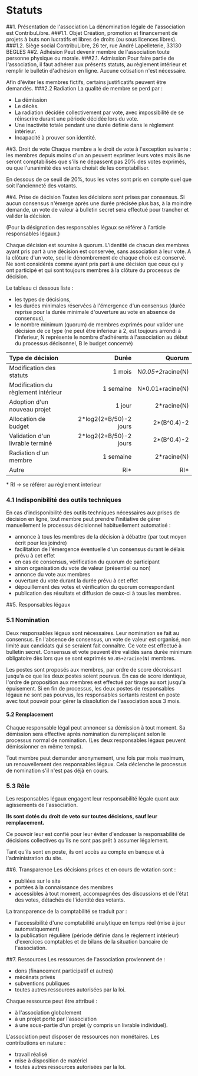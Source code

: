 
Statuts
=======

##1. Présentation de l'association
La dénomination légale de l'association est ContribuLibre.
###1.1. Objet
Création, promotion et financement de projets à buts non lucratifs et libres de droits (ou sous licences libres).
###1.2. Siège social
ContribuLibre, 26 ter, rue André Lapelleterie, 33130 BEGLES
##2. Adhésion
Peut devenir membre de l'association toute personne physique ou morale.
###2.1. Admission
Pour faire partie de l'association, il faut
adhérer aux présents statuts, au règlement intérieur
et remplir le bulletin d'adhésion en ligne.
Aucune cotisation n'est nécessaire.

Afin d'éviter les membres fictifs, certains justificatifs peuvent être demandés.
###2.2 Radiation
La qualité de membre se perd par :

- La démission
- Le décès.
- La radiation décidée collectivement par vote, avec impossibilité de se réinscrire durant une période décidée lors du vote.
- Une inactivité totale pendant une durée définie dans le règlement intérieur.
- Incapacité à prouver son identité.

##3. Droit de vote
Chaque membre a le droit de vote à l'exception suivante :
les membres depuis moins d'un an peuvent exprimer leurs votes mais ils ne seront comptabilisés que s'ils ne dépassent pas 20% des votes exprimés, ou que l'unanimité des votants choisit de les comptabiliser.

En dessous de ce seuil de 20%, tous les votes sont pris en compte quel que soit l'ancienneté des votants.

##4. Prise de décision
Toutes les décisions sont prises par consensus.
Si aucun consensus n'émerge après une durée précisée plus bas, à la moindre demande, un vote de valeur à bulletin secret sera effectué pour trancher et valider la décision.

(Pour la désignation des responsables légaux se référer à l'article responsables légaux.)

Chaque décision est soumise à quorum.
L'identité de chacun des membres ayant pris part à une décision est conservée, sans association à leur vote.
A la clôture d'un vote, seul le dénombrement de chaque choix est conservé.
Ne sont considérés comme ayant pris part à une décision que ceux qui y ont participé et qui sont toujours membres à la clôture du processus de décision.

Le tableau ci dessous liste :
- les types de décisions,
- les durées minimales réservées à l'émergence d'un consensus (durée reprise pour la durée minimale d'ouverture au vote en absence de consensus),
- le nombre minimum (quorum) de membres exprimés pour valider une décision de ce type (ne peut être inferieur à 2, est toujours arrondi à l'inferieur, N représente le nombre d'adhérents à l'association au début du processus décisonnel, B le budget concerné)

| Type de décision | Durée | Quorum |
| :--- | ---: | ---: |
| Modification des statuts | 1 mois | N*0.05+2*racine(N) |
| Modification du règlement intérieur | 1 semaine | N*0.01+racine(N) |
| Adoption d'un nouveau projet | 1 jour | 2*racine(N) |
| Allocation de budget | 2*log2(2+B/50)-2 jours | 2*(B^0.4)-2 |
| Validation d'un livrable terminé | 2*log2(2+B/50)-2 jours | 2*(B^0.4)-2 |
| Radiation d'un membre | 1 semaine | 2*racine(N) |
| Autre | RI* | RI* |

\* RI -> se référer au règlement interieur

### 4.1 Indisponibilité des outils techniques
En cas d’indisponibilité des outils techniques nécessaires aux prises de décision en ligne, tout membre peut prendre l'initiative de gérer manuellement le processus décisionnel habituellement automatisé :
- annonce à tous les membres de la décision à débattre (par tout moyen écrit pour les joindre)
- facilitation de l'émergence éventuelle d'un consensus durant le délais prévu à cet effet
- en cas de consensus, vérification du quorum de participant
- sinon organisation du vote de valeur (présentiel ou non)
- annonce du vote aux membres
- ouverture du vote durant la durée prévu à cet effet
- dépouillement des votes et vérification du quorum correspondant
- publication des résultats et diffusion de ceux-ci à tous les membres.

##5. Responsables légaux
### 5.1 Nomination
Deux responsables légaux sont nécessaires.
Leur nomination se fait au consensus.
En l'absence de consensus, un vote de valeur est organisé, non limité aux candidats qui se seraient fait connaître.
Ce vote est effectué à bulletin secret.
Consensus et vote peuvent être validés sans durée minimum obligatoire dès lors que se sont exprimés `N0.05+2racine(N)` membres.

Les postes sont proposés aux membres, par ordre de score décroissant jusqu'a ce que les deux postes soient pourvus.
En cas de score identique, l'ordre de proposition aux membres est effectué par tirage au sort jusqu'a épuisement.
Si en fin de processus, les deux postes de responsables légaux ne sont pas pourvus, les responsables sortants restent en poste avec tout pouvoir pour gérer la dissolution de l'association sous 3 mois.

#### 5.2 Remplacement
Chaque responsable légal peut annoncer sa démission à tout moment. Sa démission sera effective après nomination du remplaçant selon le processus normal de nomination. (Les deux responsables légaux peuvent démissionner en même temps).

Tout membre peut demander anonymement, une fois par mois maximum, un renouvellement des responsables légaux.
Cela déclenche le processus de nomination s'il n'est pas déjà en cours.

### 5.3 Rôle
Les responsables légaux engagent leur responsabilité légale quant aux agissements de l'association.

**Ils sont dotés du droit de veto sur toutes décisions, sauf leur remplacement.**

Ce pouvoir leur est confié pour leur éviter d'endosser la responsabilité de décisions collectives qu'ils ne sont pas prêt à assumer légalement.

Tant qu'ils sont en poste, ils ont accès au compte en banque et à l'administration du site.


##6. Transparence
Les décisions prises et en cours de votation sont :
- publiées sur le site
- portées à la connaissance des membres
- accessibles à tout moment, accompagnées des discussions et de l'état des votes, détachés de l'identité des votants.

La transparence de la comptabilité se traduit par :

- l'accessibilité d'une comptabilité analytique en temps réel (mise à jour automatiquement)
- la publication régulière (période définie dans le règlement intérieur) d'exercices comptables et de bilans de la situation bancaire de l'association.

##7. Ressources
Les ressources de l'association proviennent de :
- dons (financement participatif et autres)
- mécénats privés
- subventions publiques
- toutes autres ressources autorisées par la loi.

Chaque ressource peut être attribué :
- à l'association globalement
- à un projet porté par l'association
- à une sous-partie d'un projet (y compris un livrable individuel).

L'association peut disposer de ressources non monétaires.
Les contributions en nature :
- travail réalisé
- mise à disposition de matériel
- toutes autres ressources autorisées par la loi.
